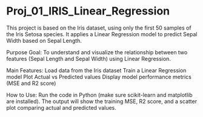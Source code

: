 # Proj_01_IRIS_Linear_Regression

This project is based on the Iris dataset, using only the first 50 samples of the Iris Setosa species.
It applies a Linear Regression model to predict Sepal Width based on Sepal Length.

Purpose
Goal: To understand and visualize the relationship between two features (Sepal Length and Sepal Width) using Linear Regression.

Main Features:
Load data from the Iris dataset
Train a Linear Regression model
Plot Actual vs Predicted values
Display model performance metrics (MSE and R2 score)

How to Use: 
Run the code in Python (make sure scikit-learn and matplotlib are installed).
The output will show the training MSE, R2 score, and a scatter plot comparing actual and predicted values.
